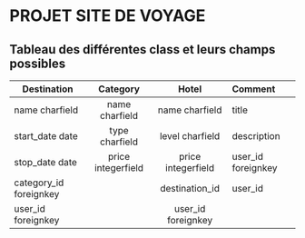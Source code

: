 # PROJET SITE DE VOYAGE

## Tableau des différentes class et leurs champs possibles


|Destination|Category|Hotel|Comment|
|-------|:-----------:|:----------:|:-------|
|name charfield|name charfield|name charfield|title|
|start_date date|type charfield|level charfield|description|
|stop_date date|price integerfield|price integerfield|user_id foreignkey|
|category_id foreignkey||destination_id|user_id|
|user_id foreignkey||user_id foreignkey||
